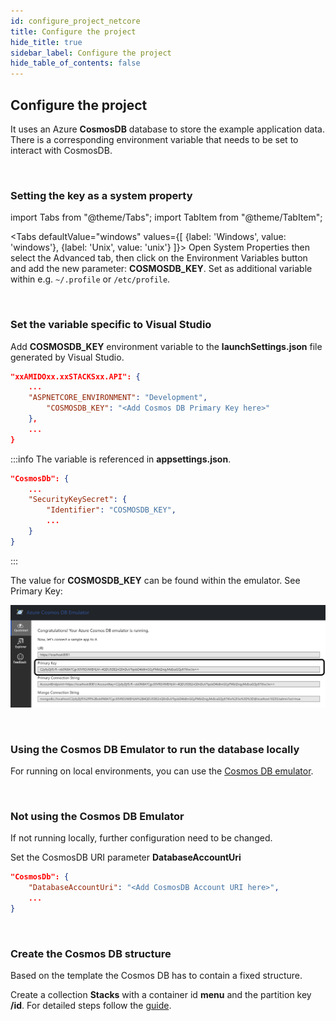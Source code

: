 ```yaml
---
id: configure_project_netcore
title: Configure the project
hide_title: true
sidebar_label: Configure the project
hide_table_of_contents: false
---
```


## Configure the project

It uses an Azure **CosmosDB** database to store the example application data.
There is a corresponding environment variable that needs to be set to interact with CosmosDB.

<br />

### Setting the key as a system property

import Tabs from "@theme/Tabs";
import TabItem from "@theme/TabItem";

<Tabs
    defaultValue="windows"
    values={[
    {label: 'Windows', value: 'windows'},
    {label: 'Unix', value: 'unix'}
    ]}>
    <TabItem value="windows">
        Open System Properties then select the Advanced tab, then click on the Environment Variables button and add the new parameter: <strong>COSMOSDB_KEY</strong>.
    </TabItem>
    <TabItem value="unix">
        Set as additional variable within e.g. <code>~/.profile</code> or <code>/etc/profile</code>.
    </TabItem>
</Tabs>

<br />

### Set the variable specific to Visual Studio

Add **COSMOSDB_KEY** environment variable to the **launchSettings.json** file generated by Visual Studio.

```json {4} title="src/api/xxAMIDOxx.xxSTACKSxx.API/properties/launchSettings.json"
"xxAMIDOxx.xxSTACKSxx.API": {
    ...
    "ASPNETCORE_ENVIRONMENT": "Development",
        "COSMOSDB_KEY": "<Add Cosmos DB Primary Key here>"
    },
    ...
}
```

:::info
The variable is referenced in **appsettings.json**.

```json {4} title="src/api/xxAMIDOxx.xxSTACKSxx.API/appsettings.json"
"CosmosDb": {
    ...
    "SecurityKeySecret": {
        "Identifier": "COSMOSDB_KEY",
        ...
    }
}
```

:::


The value for **COSMOSDB_KEY** can be found within the emulator. See Primary Key:

![CosmosDB](/img/cosmosdb_emulator_3.png)

<br />

### Using the Cosmos DB Emulator to run the database locally

For running on local environments, you can use the [Cosmos DB emulator](https://docs.microsoft.com/en-us/azure/cosmos-db/local-emulator?tabs=ssl-netstd21).


<br />

### Not using the Cosmos DB Emulator

If not running locally, further configuration need to be changed.

Set the CosmosDB URI parameter **DatabaseAccountUri**

```json {2} title="<PROJECT-NAME>/src/api/xxAMIDOxx.xxSTACKSxx.API/appsettings.json"
"CosmosDb": {
    "DatabaseAccountUri": "<Add CosmosDB Account URI here>",
    ...
}
```

<br />

### Create the Cosmos DB structure

Based on the template the Cosmos DB has to contain a fixed structure.

Create a collection **Stacks** with a container id **menu** and the partition key **/id**. For detailed steps follow the [guide](/docs/workloads/azure/backend/netcore/guide/cosmosdb/cosmosdb_configuration_netcore).



